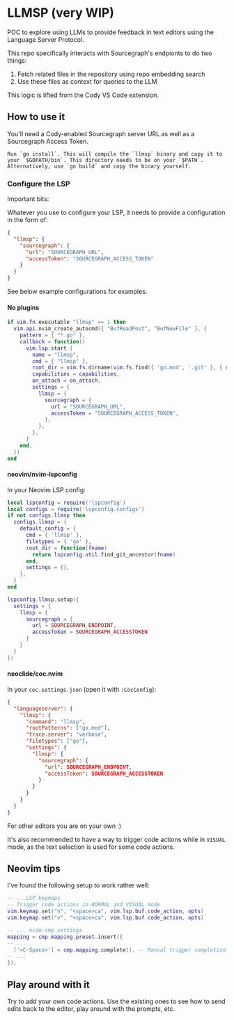 # LLMSP (very WIP)

POC to explore using LLMs to provide feedback in text editors using the Language Server Protocol.

This repo specifically interacts with Sourcegraph's endpionts to do two things:
1. Fetch related files in the repository using repo embedding search
2. Use these files as context for queries to the LLM

This logic is lifted from the Cody VS Code extension.

## How to use it

You'll need a Cody-enabled Sourcegraph server URL as well as a Sourcegraph Access Token.

```
Run `go install`. This will compile the `llmsp` binary and copy it to your `$GOPATH/bin`. This directory needs to be on your `$PATH`. Alternatively, use `go build` and copy the binary yourself.
```

### Configure the LSP

Important bits:

Whatever you use to configure your LSP, it needs to provide a configuration in the form of:

```json
{
  "llmsp": {
    "sourcegraph": {
      "url": "SOURCEGRAPH_URL",
      "accessToken": "SOURCEGRAPH_ACCESS_TOKEN"
    }
  }
}
```

See below example configurations for examples.

#### No plugins

```lua
if vim.fn.executable "llmsp" == 1 then
  vim.api.nvim_create_autocmd({ "BufReadPost", "BufNewFile" }, {
    pattern = { "*.go" },
    callback = function()
      vim.lsp.start {
        name = "llmsp",
        cmd = { "llmsp" },
        root_dir = vim.fs.dirname(vim.fs.find({ 'go.mod', '.git' }, { upward = true })[1]),
        capabilities = capabilities,
        on_attach = on_attach,
        settings = {
          llmsp = {
            sourcegraph = {
              url = "SOURCEGRAPH_URL",
              accessToken = "SOURCEGRAPH_ACCESS_TOKEN",
            },
          },
        },
      }
    end,
  })
end
```

#### neovim/nvim-lspconfig

In your Neovim LSP config:

```lua
local lspconfig = require('lspconfig')
local configs = require('lspconfig.configs')
if not configs.llmsp then
  configs.llmsp = {
    default_config = {
      cmd = { 'llmsp' },
      filetypes = { 'go' },
      root_dir = function(fname)
        return lspconfig.util.find_git_ancestor(fname)
      end,
      settings = {},
    },
  }
end

lspconfig.llmsp.setup({
  settings = {
    llmsp = {
      sourcegraph = {
        url = SOURCEGRAPH_ENDPOINT,
        accessToken = SOURCEGRAPH_ACCESSTOKEN
      }
    }
  }
})
```

#### neoclide/coc.nvim

In your `coc-settings.json` (open it with `:CocConfig`):

```json
{
  "languageserver": {
    "llmsp": {
      "command": "llmsp",
      "rootPatterns": ["go.mod"],
      "trace.server": "verbose",
      "filetypes": ["go"],
      "settings": {
        "llmsp": {
          "sourcegraph": {
            "url": SOURCEGRAPH_ENDPOINT,
            "accessToken": SOURCEGRAPH_ACCESSTOKEN
          }
        }
      }
    }
  }
}
```

For other editors you are on your own :)

It's also recommended to have a way to trigger code actions while in `VISUAL` mode, as the text selection is used for some code actions.

## Neovim tips

I've found the following setup to work rather well:

```lua
-- ...LSP keymaps
-- Trigger code actions in NORMAL and VISUAL mode
vim.keymap.set("n", "<space>ca", vim.lsp.buf.code_action, opts)
vim.keymap.set("v", "<space>ca", vim.lsp.buf.code_action, opts)

-- ... nvim-cmp settings
mapping = cmp.mapping.preset.insert({
-- ...
  ['<C-Space>'] = cmp.mapping.complete(), -- Manual trigger completions
-- ...
}),
```

## Play around with it

Try to add your own code actions. Use the existing ones to see how to send edits back to the editor, play around with the prompts, etc.

